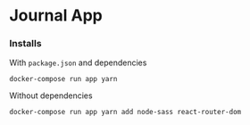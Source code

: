 # Journal App

### Installs

With `package.json` and dependencies
```shell
docker-compose run app yarn
```

Without dependencies
```shell
docker-compose run app yarn add node-sass react-router-dom
```

